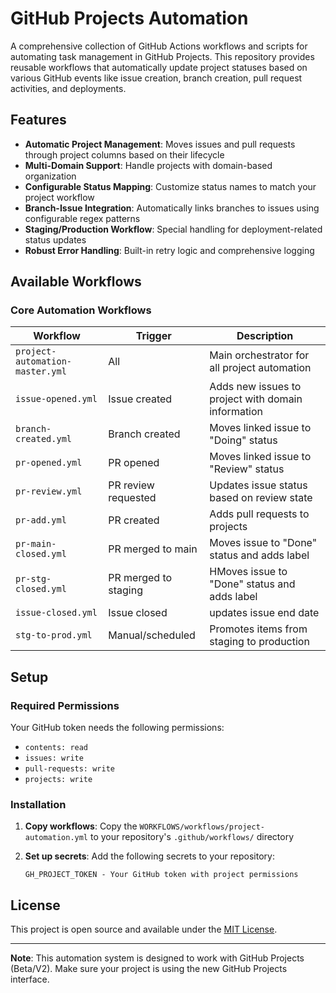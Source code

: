# GitHub Projects Automation

A comprehensive collection of GitHub Actions workflows and scripts for automating task management in GitHub Projects. This repository provides reusable workflows that automatically update project statuses based on various GitHub events like issue creation, branch creation, pull request activities, and deployments.

## Features

- **Automatic Project Management**: Moves issues and pull requests through project columns based on their lifecycle
- **Multi-Domain Support**: Handle projects with domain-based organization
- **Configurable Status Mapping**: Customize status names to match your project workflow
- **Branch-Issue Integration**: Automatically links branches to issues using configurable regex patterns
- **Staging/Production Workflow**: Special handling for deployment-related status updates
- **Robust Error Handling**: Built-in retry logic and comprehensive logging

## Available Workflows

### Core Automation Workflows

| Workflow | Trigger | Description |
|----------|---------|-------------|
| `project-automation-master.yml` | All | Main orchestrator for all project automation |
| `issue-opened.yml` | Issue created | Adds new issues to project with domain information |
| `branch-created.yml` | Branch created | Moves linked issue to "Doing" status |
| `pr-opened.yml` | PR opened | Moves linked issue to "Review" status |
| `pr-review.yml` | PR review requested | Updates issue status based on review state |
| `pr-add.yml` | PR created | Adds pull requests to projects |
| `pr-main-closed.yml` | PR merged to main | Moves issue to "Done" status and adds label |
| `pr-stg-closed.yml` | PR merged to staging | HMoves issue to "Done" status and adds label |
| `issue-closed.yml` | Issue closed | updates issue end date |
| `stg-to-prod.yml` | Manual/scheduled | Promotes items from staging to production |

## Setup

### Required Permissions

Your GitHub token needs the following permissions:
- `contents: read`
- `issues: write`
- `pull-requests: write`
- `projects: write`

### Installation

1. **Copy workflows**: Copy the `WORKFLOWS/workflows/project-automation.yml` to your repository's `.github/workflows/` directory

2. **Set up secrets**: Add the following secrets to your repository:
   ```
   GH_PROJECT_TOKEN - Your GitHub token with project permissions
   ```

## License

This project is open source and available under the [MIT License](LICENSE).


---

**Note**: This automation system is designed to work with GitHub Projects (Beta/V2). Make sure your project is using the new GitHub Projects interface.
